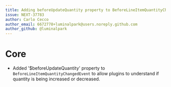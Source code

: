 ```yaml
---
title: Adding beforeUpdateQuantity property to BeforeLineItemQuantityChangedEvent after line item quantity modification
issue: NEXT-37783
author: Carlo Cecco
author_email: 6672778+luminalpark@users.noreply.github.com
author_github: @luminalpark
---
```

# Core
* Added '$beforeUpdateQuantity' property to `BeforeLineItemQuantityChangedEvent` to allow plugins to understand if quantity is being increased or decreased.
